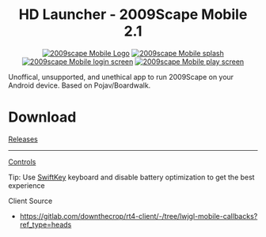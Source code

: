 <h1 align="center"">HD Launcher - 2009Scape Mobile 2.1</h1>

<p align="center">
  <a href="https://github.com/downthecrop/2009Scape-mobile/releases"><img src="https://i.imgur.com/7wtvknj.png" alt="2009scape Mobile Logo"/></a>
  <a href="https://github.com/downthecrop/2009Scape-mobile/releases"><img src="https://i.imgur.com/o8OwASv.png" alt="2009scape Mobile splash"/></a>
  <a href="https://github.com/downthecrop/2009Scape-mobile/releases"><img src="https://i.imgur.com/nSC3O2Q.png" alt="2009scape Mobile login screen"/></a>
  <a href="https://github.com/downthecrop/2009Scape-mobile/releases"><img src="https://i.imgur.com/dlQhb3J.png" alt="2009scape Mobile play screen"/></a>
</p>

Unoffical, unsupported, and unethical app to run 2009Scape on your Android device. Based on Pojav/Boardwalk.

# Download
  
[Releases](https://github.com/2009scape/2009Scape-mobile/releases/)

<hr>

[Controls](https://github.com/downthecrop/2009Scape-mobile/wiki/Controls)

Tip: Use [SwiftKey](https://play.google.com/store/apps/details?id=com.touchtype.swiftkey&hl=en_CA&gl=US) keyboard and disable battery optimization to get the best experience

Client Source
 - https://gitlab.com/downthecrop/rt4-client/-/tree/lwjgl-mobile-callbacks?ref_type=heads
